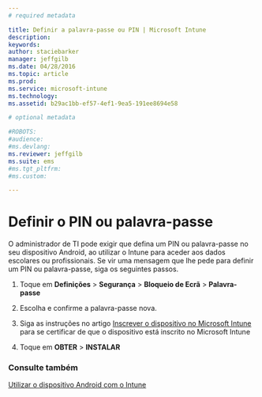 ```yaml
---
# required metadata

title: Definir a palavra-passe ou PIN | Microsoft Intune
description:
keywords:
author: staciebarker
manager: jeffgilb
ms.date: 04/28/2016
ms.topic: article
ms.prod:
ms.service: microsoft-intune
ms.technology:
ms.assetid: b29ac1bb-ef57-4ef1-9ea5-191ee8694e58

# optional metadata

#ROBOTS:
#audience:
#ms.devlang:
ms.reviewer: jeffgilb
ms.suite: ems
#ms.tgt_pltfrm:
#ms.custom:

---
```



# Definir o PIN ou palavra-passe

O administrador de TI pode exigir que defina um PIN ou palavra-passe no seu dispositivo Android, ao utilizar o Intune para aceder aos dados escolares ou profissionais. Se vir uma mensagem que lhe pede para definir um PIN ou palavra-passe, siga os seguintes passos.

1.  Toque em  **Definições** &gt; **Segurança** &gt; **Bloqueio de Ecrã** &gt; **Palavra-passe**

2.  Escolha e confirme a palavra-passe nova.

3.  Siga as instruções no artigo [Inscrever o dispositivo no Microsoft Intune](enroll-your-device-in-Intune-android.md) para se certificar de que o dispositivo está inscrito no Microsoft Intune

4.  Toque em **OBTER** &gt; **INSTALAR**

### Consulte também
[Utilizar o dispositivo Android com o Intune](using-your-android-device-with-intune.md)

<!--HONumber=May16_HO2-->


